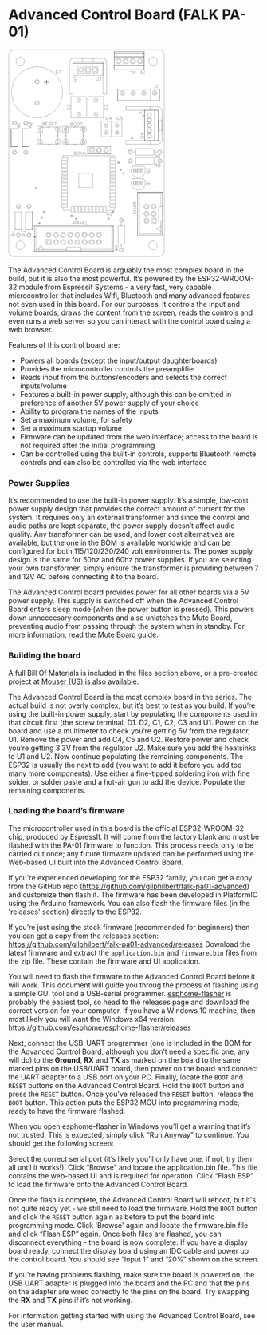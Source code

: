 # Advanced Control Board (FALK PA-01)

![Advanced Control Board outline](img/pcb-outline.png)

The Advanced Control Board is arguably the most complex board in the build, but it is also the most powerful. It’s powered by the ESP32-WROOM-32 module from Espressif Systems - a very fast, very capable microcontroller that includes Wifi, Bluetooth and many advanced features not even used in this board. For our purposes, it controls the input and volume boards, draws the content from the screen, reads the controls and even runs a web server so you can interact with the control board using a web browser.

Features of this control board are:
* Powers all boards (except the input/output daughterboards)
* Provides the microcontroller controls the preamplifier
* Reads input from the buttons/encoders and selects the correct inputs/volume
* Features a built-in power supply, although this can be omitted in preference of another 5V power supply of your choice
* Ability to program the names of the inputs
* Set a maximum volume, for safety
* Set a maximum startup volume
* Firmware can be updated from the web interface; access to the board is not required after the initial programming
* Can be controlled using the built-in controls, supports Bluetooth remote controls and can also be controlled via the web interface

### Power Supplies
It’s recommended to use the built-in power supply. It’s a simple, low-cost power supply design that provides the correct amount of current for the system. It requires only an external transformer and since the control and audio paths are kept separate, the power supply doesn’t affect audio quality. Any transformer can be used, and lower cost alternatives are available, but the one in the BOM is available worldwide and can be configured for both 115/120/230/240 volt environments. The power supply design is the same for 50hz and 60hz power supplies. If you are selecting your own transformer, simply ensure the transformer is providing between 7 and 12V AC before connecting it to the board.

The Advanced Control board provides power for all other boards via a 5V power supply. This supply is switched off when the Advanced Control Board enters sleep mode (when the power button is pressed). This powers down unneccesary components and also unlatches the Mute Board, preventing audio from passing through the system when in standby. For more information, read the [Mute Board guide](../../misc/mute-board/).

### Building the board
A full Bill Of Materials is included in the files section above, or a pre-created project at [Mouser (US) is also available](https://www.mouser.com/ProjectManager/ProjectDetail.aspx?AccessID=2cf1408eac).

The Advanced Control Board is the most complex board in the series. The actual build is not overly complex, but it’s best to test as you build. If you’re using the built-in power supply, start by populating the components used in that circuit first (the screw terminal, D1. D2, C1, C2, C3 and U1. Power on the board and use a multimeter to check you’re getting 5V from the regulator, U1. Remove the power and add C4, C5 and U2. Restore power and check you’re getting 3.3V from the regulator U2. Make sure you add the heatsinks to U1 and U2. Now continue populating the remaining components. The ESP32 is usually the next to add (you want to add it before you add too many more components). Use either a fine-tipped soldering iron with fine solder, or solder paste and a hot-air gun to add the device. Populate the remaining components.

### Loading the board’s firmware
The microcontroller used in this board is the official ESP32-WROOM-32 chip, produced by EspressIf. It will come from the factory blank and must be flashed with the PA-01 firmware to function. This process needs only to be carried out once; any future firmware updated can be performed using the Web-based UI built into the Advanced Control Board.

If you're experienced developing for the ESP32 family, you can get a copy from the GitHub repo (https://github.com/gilphilbert/falk-pa01-advanced) and customize then flash it. The firmware has been developed in PlatformIO using the Arduino framework. You can also flash the firmware files (in the 'releases' section) directly to the ESP32.

If you’re just using the stock firmware (recommended for beginners) then you can get a copy from the releases section:
https://github.com/gilphilbert/falk-pa01-advanced/releases
Download the latest firmware and extract the `application.bin` and `firmware.bin` files from the zip file. These contain the firmware and UI application.

You will need to flash the firmware to the Advanced Control Board before it will work. This document will guide you throug the process of flashing using a simple GUI tool and a USB-serial programmer. [esphome-flasher](https://github.com/esphome/esphome-flasher) is probably the easiest tool, so head to the releases page and download the correct version for your computer. If you have a Windows 10 machine, then most likely you will want the Windows x64 version:
https://github.com/esphome/esphome-flasher/releases

Next, connect the USB-UART programmer (one is included in the BOM for the Advanced Control Board, although you don’t need a specific one, any will do) to the __Ground__, __RX__ and __TX__ as marked on the board to the same marked pins on the USB/UART board, then power on the board and connect the UART adapter to a USB port on your PC. Finally, locate the `BOOT` and `RESET` buttons on the Advanced Control Board. Hold the `BOOT` button and press the `RESET` button. Once you've released the `RESET` button, release the `BOOT` button. This action puts the ESP32 MCU into programming mode, ready to have the firmware flashed.

When you open esphome-flasher in Windows you’ll get a warning that it’s not trusted. This is expected, simply click “Run Anyway” to continue. You should get the following screen:

Select the correct serial port (it’s likely you’ll only have one, if not, try them all until it works!). Click “Browse” and locate the application.bin file. This file contains the web-based UI and is required for operation. Click “Flash ESP” to load the firmware onto the Advanced Control Board.

Once the flash is complete, the Advanced Control Board will reboot, but it's not quite ready yet - we still need to load the firmware. Hold the `BOOT` button and click the `RESET` button again as before to put the board into programming mode.  Click 'Browse' again and locate the firmware.bin file and click “Flash ESP” again. Once both files are flashed, you can disconnect everything - the board is now complete. If you have a display board ready, connect the display board using an IDC cable and power up the control board. You should see “Input 1” and “20%” shown on the screen.

If you’re having problems flashing, make sure the board is powered on, the USB UART adapter is plugged into the board and the PC and that the pins on the adapter are wired correctly to the pins on the board. Try swapping the __RX__ and __TX__ pins if it’s not working.

For information getting started with using the Advanced Control Board, see the user manual.
